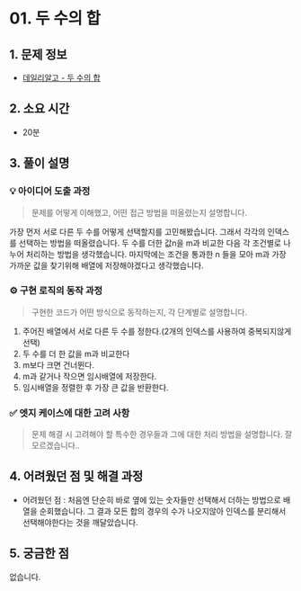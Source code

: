 # 01. 두 수의 합

## 1. 문제 정보
- [데일리알고 - 두 수의 합](https://dailyalgo.kr/problems/149)

## 2. 소요 시간
- 20분

## 3. 풀이 설명
### 💡 아이디어 도출 과정
> 문제를 어떻게 이해했고, 어떤 접근 방법을 떠올렸는지 설명합니다.

가장 먼저 서로 다른 두 수를 어떻게 선택할지를 고민해봤습니다. 
그래서 각각의 인덱스를 선택하는 방법을 떠올렸습니다. 
두 수를 더한 값n을 m과 비교한 다음 각 조건별로 나누어 처리하는 방법을 생각했습니다.
마지막에는 조건을 통과한 n 들을 모아 m과 가장 가까운 값을 찾기위해 배열에 저장해야겠다고 생각했습니다. 

### ⚙️ 구현 로직의 동작 과정
> 구현한 코드가 어떤 방식으로 동작하는지, 각 단계별로 설명합니다.

   1. 주어진 배열에서 서로 다른 두 수를 정한다.(2개의 인덱스를 사용하여 중복되지않게 선택)
   2. 두 수를 더 한 값을 m과 비교한다
   3. m보다 크면 건너뛴다.
   4. m과 같거나 작으면 임시배열에 저장한다.
   5. 임시배열을 정렬한 후 가장 큰 값을 반환한다.

### ✅ 엣지 케이스에 대한 고려 사항
> 문제 해결 시 고려해야 할 특수한 경우들과 그에 대한 처리 방법을 설명합니다.
잘 모르겠습니다..

## 4. 어려웠던 점 및 해결 과정
 * 어려웠던 점 : 처음엔 단순히 바로 옆에 있는 숫자들만 선택해서 더하는 방법으로 배열을 순회했습니다. 그 결과 모든 합의                     경우의 수가 나오지않아 인덱스를 분리해서 선택해야한다는 것을 깨달았습니다.

## 5. 궁금한 점
   없습니다.
